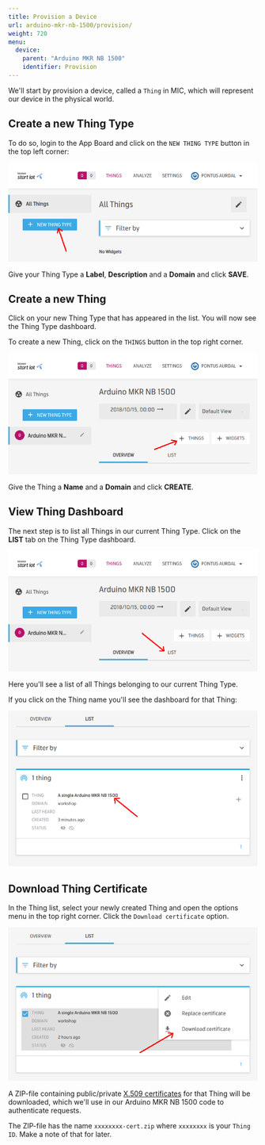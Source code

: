 ```yaml
---
title: Provision a Device
url: arduino-mkr-nb-1500/provision/
weight: 720
menu:
  device:
    parent: "Arduino MKR NB 1500"
    identifier: Provision
---
```


We'll start by provision a device, called a `Thing` in MIC, which will represent our device in the physical world.

## Create a new Thing Type

To do so, login to the App Board and click on the `NEW THING TYPE` button in the top left corner:

![Create a new Thing Type](/images/arduino-mkr-nb-1500-00-new-thing-type.png "Create a new Thing Type")

Give your Thing Type a **Label**, **Description** and a **Domain** and click **SAVE**.

## Create a new Thing

Click on your new Thing Type that has appeared in the list. You will now see the Thing Type dashboard.

To create a new Thing, click on the `THINGS` button in the top right corner.

![Create a new Thing](/images/arduino-mkr-nb-1500-01-new-thing.png "Create a new Thing")

Give the Thing a **Name** and a **Domain** and click **CREATE**.

## View Thing Dashboard

The next step is to list all Things in our current Thing Type. Click on the **LIST** tab on the Thing Type dashboard.

![List Things](/images/arduino-mkr-nb-1500-02-list-things.png "List Things")

Here you'll see a list of all Things belonging to our current Thing Type.

If you click on the Thing name you'll see the dashboard for that Thing:

![Thing List](/images/arduino-mkr-nb-1500-03-thing-list.png "Thing List")

## Download Thing Certificate

In the Thing list, select your newly created Thing and open the options menu in the top right corner. Click the `Download certificate` option.

![Download Certificates](/images/arduino-mkr-nb-1500-04-download-certificate.png "Download Certificates")

A ZIP-file containing public/private [X.509 certificates](https://docs.aws.amazon.com/iot/latest/developerguide/managing-device-certs.html) for that Thing will be downloaded, which we'll use in our Arduino MKR NB 1500 code to authenticate requests.

The ZIP-file has the name `xxxxxxxx-cert.zip` where `xxxxxxxx` is your `Thing ID`. Make a note of that for later.
